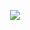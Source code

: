 <p align="center">
  <a href = "https://vc64web.github.io/virtualc64web/doc/about.html"><img src="https://vc64web.github.io/virtualc64web/doc/images/redirect.png"></a>
</p>
